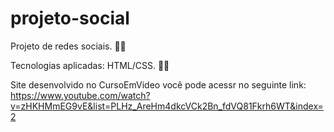# projeto-social
Projeto de redes sociais. 👨‍💻

Tecnologias aplicadas: HTML/CSS. 🕵️‍♂️

Site desenvolvido no CursoEmVideo você pode acessr no seguinte link: https://www.youtube.com/watch?v=zHKHMmEG9vE&list=PLHz_AreHm4dkcVCk2Bn_fdVQ81Fkrh6WT&index=2
